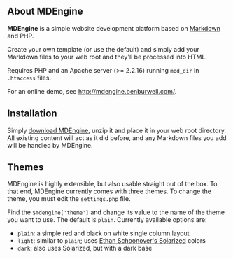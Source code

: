 ## About MDEngine

**MDEngine** is a simple website development platform based on [Markdown](http://daringfireball.net/projects/markdown/) and PHP.

Create your own template (or use the default) and simply add your Markdown files to your web root and they'll be processed into HTML.

Requires PHP and an Apache server (>= 2.2.16) running `mod_dir` in `.htaccess` files.

For an online demo, see <http://mdengine.benburwell.com/>.

## Installation

Simply [download MDEngine](https://github.com/bburwell/MDEngine/archive/master.zip), unzip it and place it in your web root directory. All existing content will act as it did before, and any Markdown files you add will be handled by MDEngine.

## Themes

MDEngine is highly extensible, but also usable straight out of the box. To that end, MDEngine currently comes with three themes. To change the theme, you must edit the `settings.php` file.

Find the `$mdengine['theme']` and change its value to the name of the theme you want to use. The default is `plain`. Currently available options are:

* `plain`: a simple red and black on white single column layout
* `light`: similar to `plain`; uses [Ethan Schoonover's Solarized][Solarized] colors
* `dark`: also uses Solarized, but with a dark base

[Solarized]: http://ethanschoonover.com/solarized